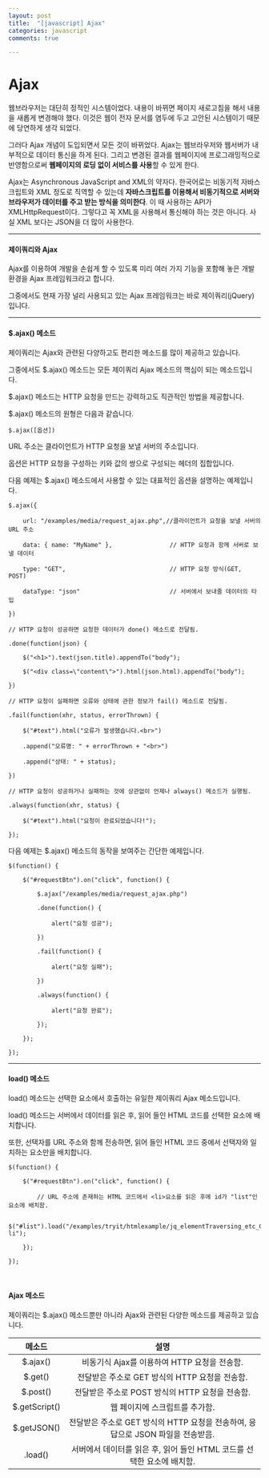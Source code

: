 ```yaml
---
layout: post
title:  "[javascript] Ajax"
categories: javascript
comments: true

---
```


# Ajax

웹브라우저는 대단히 정적인 시스템이었다. 내용이 바뀌면 페이지 새로고침을 해서 내용을 새롭게 변경해야 했다. 이것은 웹이 전자 문서를 염두에 두고 고안된 시스템이기 때문에 당연하게 생각 되었다. 

그러다 Ajax 개념이 도입되면서 모든 것이 바뀌었다. Ajax는 웹브라우저와 웹서버가 내부적으로 데이터 통신을 하게 된다. 그리고 변경된 결과를 웹페이지에 프로그래밍적으로 반영함으로써 **웹페이지의 로딩 없이 서비스를 사용**할 수 있게 한다. 

Ajax는 Asynchronous JavaScript and XML의 약자다. 한국어로는 비동기적 자바스크립트와 XML 정도로 직역할 수 있는데 **자바스크립트를 이용해서 비동기적으로 서버와 브라우저가 데이터를 주고 받는 방식을 의미한다**. 이 때 사용하는 API가 XMLHttpRequest이다. 그렇다고 꼭 XML을 사용해서 통신해야 하는 것은 아니다. 사실 XML 보다는 JSON을 더 많이 사용한다.

----------------------

#### 제이쿼리와 Ajax

Ajax를 이용하여 개발을 손쉽게 할 수 있도록 미리 여러 가지 기능을 포함해 놓은 개발 환경을 Ajax 프레임워크라고 합니다.

그중에서도 현재 가장 널리 사용되고 있는 Ajax 프레임워크는 바로 제이쿼리(jQuery)입니다.

-------------------------------------

#### $.ajax() 메소드

제이쿼리는 Ajax와 관련된 다양하고도 편리한 메소드를 많이 제공하고 있습니다.

 

그중에서도 $.ajax() 메소드는 모든 제이쿼리 Ajax 메소드의 핵심이 되는 메소드입니다.

$.ajax() 메소드는 HTTP 요청을 만드는 강력하고도 직관적인 방법을 제공합니다.

$.ajax() 메소드의 원형은 다음과 같습니다.

```+jQUery
$.ajax([옵션])
```

URL 주소는 클라이언트가 HTTP 요청을 보낼 서버의 주소입니다.

옵션은 HTTP 요청을 구성하는 키와 값의 쌍으로 구성되는 헤더의 집합입니다.

 

다음 예제는 $.ajax() 메소드에서 사용할 수 있는 대표적인 옵션을 설명하는 예제입니다.

```+jQuery
$.ajax({

    url: "/examples/media/request_ajax.php",//클라이언트가 요청을 보낼 서버의 URL 주소

    data: { name: "MyName" },                // HTTP 요청과 함께 서버로 보낼 데이터

    type: "GET",                             // HTTP 요청 방식(GET, POST)

    dataType: "json"                         // 서버에서 보내줄 데이터의 타입

})

// HTTP 요청이 성공하면 요청한 데이터가 done() 메소드로 전달됨.

.done(function(json) {

    $("<h1>").text(json.title).appendTo("body");

    $("<div class=\"content\">").html(json.html).appendTo("body");

})

// HTTP 요청이 실패하면 오류와 상태에 관한 정보가 fail() 메소드로 전달됨.

.fail(function(xhr, status, errorThrown) {

    $("#text").html("오류가 발생했습니다.<br>")

    .append("오류명: " + errorThrown + "<br>")

    .append("상태: " + status);

})

// HTTP 요청이 성공하거나 실패하는 것에 상관없이 언제나 always() 메소드가 실행됨.

.always(function(xhr, status) {

    $("#text").html("요청이 완료되었습니다!");

});
```

다음 예제는 $.ajax() 메소드의 동작을 보여주는 간단한 예제입니다.

```+jQuery
$(function() {

    $("#requestBtn").on("click", function() {

        $.ajax("/examples/media/request_ajax.php")

        .done(function() {

            alert("요청 성공");

        })

        .fail(function() {

            alert("요청 실패");

        })

        .always(function() {

            alert("요청 완료");

        });

    });

});
```



-------



#### load() 메소드

load() 메소드는 선택한 요소에서 호출하는 유일한 제이쿼리 Ajax 메소드입니다.

 

load() 메소드는 서버에서 데이터를 읽은 후, 읽어 들인 HTML 코드를 선택한 요소에 배치합니다.

또한, 선택자를 URL 주소와 함께 전송하면, 읽어 들인 HTML 코드 중에서 선택자와 일치하는 요소만을 배치합니다.



````+jQuery
$(function() {

    $("#requestBtn").on("click", function() {

        // URL 주소에 존재하는 HTML 코드에서 <li>요소를 읽은 후에 id가 "list"인 요소에 배치함.

        $("#list").load("/examples/tryit/htmlexample/jq_elementTraversing_etc_01.html li");

    });

});
````



<br/>

#### Ajax 메소드

제이쿼리는 $.ajax() 메소드뿐만 아니라 Ajax와 관련된 다양한 메소드를 제공하고 있습니다.

|    메소드     |                             설명                             |
| :-----------: | :----------------------------------------------------------: |
|   $.ajax()    |         비동기식 Ajax를 이용하여 HTTP 요청을 전송함.         |
|    $.get()    |        전달받은 주소로 GET 방식의 HTTP 요청을 전송함.        |
|   $.post()    |       전달받은 주소로 POST 방식의 HTTP 요청을 전송함.        |
| $.getScript() |                웹 페이지에 스크립트를 추가함.                |
|  $.getJSON()  | 전달받은 주소로 GET 방식의 HTTP 요청을 전송하여, 응답으로 JSON 파일을 전송받음. |
|    .load()    | 서버에서 데이터를 읽은 후, 읽어 들인 HTML 코드를 선택한 요소에 배치함. |

